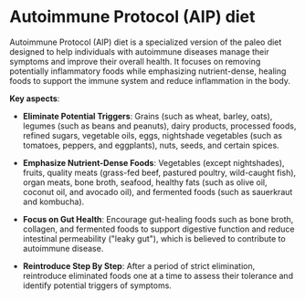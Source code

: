<!--
source: gpt-3 + jph editing
abbr: AIP
tags: diets
-->

# Autoimmune Protocol (AIP) diet

Autoimmune Protocol (AIP) diet is a specialized version of the paleo diet designed to help individuals with autoimmune diseases manage their symptoms and improve their overall health. It focuses on removing potentially inflammatory foods while emphasizing nutrient-dense, healing foods to support the immune system and reduce inflammation in the body.

**Key aspects**:

* **Eliminate Potential Triggers**: Grains (such as wheat, barley, oats), legumes (such as beans and peanuts), dairy products, processed foods, refined sugars, vegetable oils, eggs, nightshade vegetables (such as tomatoes, peppers, and eggplants), nuts, seeds, and certain spices.

* **Emphasize Nutrient-Dense Foods**: Vegetables (except nightshades), fruits, quality meats (grass-fed beef, pastured poultry, wild-caught fish), organ meats, bone broth, seafood, healthy fats (such as olive oil, coconut oil, and avocado oil), and fermented foods (such as sauerkraut and kombucha).

* **Focus on Gut Health**: Encourage gut-healing foods such as bone broth, collagen, and fermented foods to support digestive function and reduce intestinal permeability ("leaky gut"), which is believed to contribute to autoimmune disease.

* **Reintroduce Step By Step**: After a period of strict elimination, reintroduce eliminated foods one at a time to assess their tolerance and identify potential triggers of symptoms.
